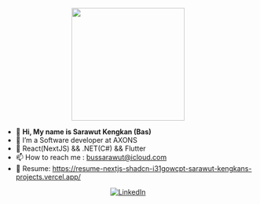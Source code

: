 <p align="center"><img src="https://media.giphy.com/media/M9gbBd9nbDrOTu1Mqx/giphy.gif" width="230"></p>

  - 👋  **Hi, My name is Sarawut Kengkan (Bas)**
  - 👀  I’m a Software developer at AXONS
  - 🧰  React(NextJS) && .NET(C#) && Flutter
  - 📫  How to reach me : bussarawut@icloud.com
  - 📄  Resume: https://resume-nextjs-shadcn-i31gowcpt-sarawut-kengkans-projects.vercel.app/

<p align="center">
  <a href="https://www.linkedin.com/in/sarawut-kengkan-a398771a8/" target="_blank">
    <img src="https://img.shields.io/badge/linkedin-%230077B5.svg?&style=for-the-badge&logo=linkedin&logoColor=white&color=071A2C" alt="LinkedIn"/>
  </a>
<!--   <a href="https://www.instagram.com/" target="_blank">
    <img src="https://img.shields.io/badge/instagram-%23E4405F.svg?&style=for-the-badge&logo=instagram&logoColor=white&color=071A2C" alt="Instagram"/>
  </a>
  <a href="https://www.facebook.com/" target="_blank">
    <img src="https://img.shields.io/badge/facebook-%231877F2.svg?&style=for-the-badge&logo=facebook&logoColor=white&color=071A2C" alt="Facebook"/>
  </a> -->
</p>

<!---
Sarawut-keng/Sarawut-keng is a ✨ special ✨ repository because its `README.md` (this file) appears on your GitHub profile.
You can click the Preview link to take a look at your changes.
--->
